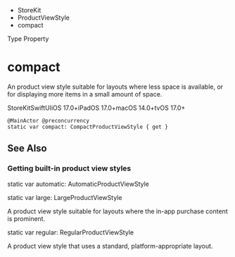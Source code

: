 

- StoreKit
- ProductViewStyle
-  compact 

Type Property

# compact

An product view style suitable for layouts where less space is available, or for displaying more items in a small amount of space.

StoreKitSwiftUIiOS 17.0+iPadOS 17.0+macOS 14.0+tvOS 17.0+

``` source
@MainActor @preconcurrency
static var compact: CompactProductViewStyle { get }
```

## See Also

### Getting built-in product view styles

static var automatic: AutomaticProductViewStyle

static var large: LargeProductViewStyle

A product view style suitable for layouts where the in-app purchase content is prominent.

static var regular: RegularProductViewStyle

A product view style that uses a standard, platform-appropriate layout.

